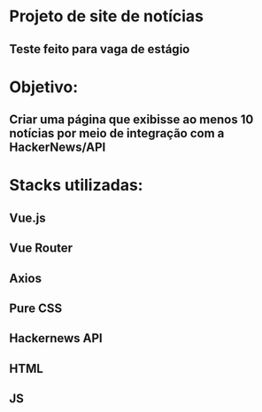 # Projeto de site de notícias
## Teste feito para vaga de estágio

# Objetivo: 

## Criar uma página que exibisse ao menos 10 notícias por meio de integração com a HackerNews/API

# Stacks utilizadas:

## Vue.js
## Vue Router
## Axios
## Pure CSS
## Hackernews API
## HTML
## JS


